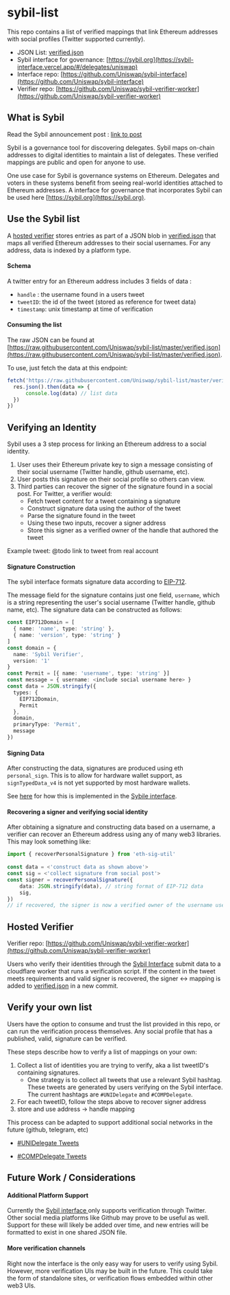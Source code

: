 # sybil-list 
This repo contains a list of verified mappings that link Ethereum addresses with social profiles (Twitter supported currently). 

- JSON List: [verified.json](./verified.json)
- Sybil interface for governance: [https://sybil.org](https://sybil-interface.vercel.app/#/delegates/uniswap)
- Interface repo: [https://github.com/Uniswap/sybil-interface](https://github.com/Uniswap/sybil-interface)
- Verifier repo: [https://github.com/Uniswap/sybil-verifier-worker](https://github.com/Uniswap/sybil-verifier-worker)
 
## What is Sybil
Read the Sybil announcement post : [link to post]()

Sybil is a governance tool for discovering delegates. Sybil maps on-chain addresses to digital identities to maintain a list of delegates. These verified mappings are public and open for anyone to use. 
 
One use case for Sybil is governance systems on Ethereum. Delegates and voters in these systems benefit from seeing real-world identities attached to Ethereum addresses. A interface for governance that incorporates Sybil can be used here [https://sybil.org](https://sybil.org). 

## Use the Sybil list   
 
A [hosted verifier](#hosted-verifier) stores entries as part of a JSON blob in [verified.json](./verified.json) that maps all verified Ethereum addresses to their social usernames. For any address, data is indexed by a platform type. 
 
#### Schema 
 
A twitter entry for an Ethereum address includes 3 fields of data : 
-  `handle` : the username found in a users tweet
- `tweetID`: the id of the tweet (stored as reference for tweet data)
- `timestamp`: unix timestamp at time of verification 
 
 
#### Consuming the list 
 
The raw JSON can be found at [https://raw.githubusercontent.com/Uniswap/sybil-list/master/verified.json](https://raw.githubusercontent.com/Uniswap/sybil-list/master/verified.json).

To use, just fetch the data at this endpoint: 

```typescript
fetch('https://raw.githubusercontent.com/Uniswap/sybil-list/master/verified.json').then(async res => {
  res.json().then(data => {
      console.log(data) // list data 
  })
})
```
 
## Verifying an Identity 
Sybil uses a 3 step process for linking an Ethereum address to a social identity. 
 
1. User uses their Ethereum private key to sign a message consisting of their social username (Twitter handle, github username, etc). 
2. User posts this signature on their social profile so others can view. 
3. Third parties can recover the signer of the signature found in a social post. For Twitter, a verifier would: 
	* Fetch tweet content for a tweet containing a signature 
	* Construct signature data using the author of the tweet 
	* Parse the signature found in the tweet
	* Using these two inputs, recover a signer address
	* Store this signer as a verified owner of the handle that authored the tweet
	
Example tweet: @todo link to tweet from real account 
 
#### Signature Construction 
 
The sybil interface formats signature data according to [EIP-712](https://github.com/ethereum/EIPs/blob/master/EIPS/eip-712.md).

The message field for the signature contains just one field, `username`, which is a string representing the user's social username (Twitter handle, github name, etc). The signature data can be constructed as follows: 
 
```typescript
const EIP712Domain = [
  { name: 'name', type: 'string' },
  { name: 'version', type: 'string' }
]
const domain = {
  name: 'Sybil Verifier',
  version: '1'
}
const Permit = [{ name: 'username', type: 'string' }]
const message = { username: <include social username here> }
const data = JSON.stringify({
  types: {
    EIP712Domain,
    Permit
  },
  domain,
  primaryType: 'Permit',
  message
})
```

#### Signing Data

After constructing the data, signatures are produced using eth `personal_sign`. This is to allow for hardware wallet support, as `signTypedData_v4` is not yet supported by most hardware wallets. 

See [here](https://github.com/Uniswap/sybil-interface/blob/master/src/hooks/useSignedHandle.ts) for how this is implemented in the [Sybile interface](https://sybil.org/#/delegates/uniswap).
 	
#### Recovering a signer and verifying social identity 
 
After obtaining a signature and constructing data based on a username, a verifier can recover an Ethereum address using any of many web3 libraries. This may look something like: 
 
```typescript
import { recoverPersonalSignature } from 'eth-sig-util'
 
const data = <'construct data as shown above'>
const sig = <'collect signature from social post'>
const signer = recoverPersonalSignature({
    data: JSON.stringify(data), // string format of EIP-712 data
    sig,
})
// if recovered, the signer is now a verified owner of the username used to construct the signature
```
 
## Hosted Verifier
 
Verifier repo: [https://github.com/Uniswap/sybil-verifier-worker](https://github.com/Uniswap/sybil-verifier-worker) 
 
Users who verify their identities through the [Sybil Interface](https://github.com/Uniswap/sybil-interface) submit data to a cloudflare worker that runs a verification script. If the content in the tweet meets requirements and valid signer is recovered, the signer <-> mapping is added to [verified.json](./verified.json) in a new commit. 
 
## Verify your own list 
 
Users have the option to consume and trust the list provided in this repo, or can run the verification process themselves. Any social profile that has a published, valid, signature can be verified. 

These steps describe how to verify a list of mappings on your own: 

1. Collect a list of identities you are trying to verify, aka a list tweetID's containing signatures. 
	* One strategy is to collect all tweets that use a relevant Sybil hashtag. These tweets are generated by users verifying on the Sybil interface. The current hashtags are `#UNIDelegate` and `#COMPDelegate`. 
2. For each tweetID, follow the steps above to recover signer address
3. store and use address -> handle mapping 
	
This process can be adapted to support additional social networks in the future (github, telegram, etc)

- [#UNIDelegate Tweets](https://twitter.com/search?lang=en&q=(%23UNIDelegate))

- [#COMPDelegate Tweets](https://twitter.com/search?lang=en&q=(%23COMPDelegate))

## Future Work / Considerations

#### Additional Platform Support

Currently the [Sybil interface ](https://sybil.org/#/delegates/uniswap) only supports verification through Twitter. Other social media platforms like Github may prove to be useful as well. Support for these will likely be added over time, and new entries will be formatted to exist in one shared JSON file. 

#### More verification channels

Right now the interface is the only easy way for users to verify using Sybil. However, more verification UIs may be built in the future. This could take the form of standalone sites, or verification flows embedded within other web3 UIs. 

